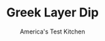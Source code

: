 ---
layout: ../../layouts/MarkdownPostLayout.astro
title: Greek Layer Dip
author: America's Test Kitchen
pubDate: 2023-03-15
description: "To get the most out of this multilayered snack, we focused on its architecture."
image_url: https://res.cloudinary.com/hksqkdlah/image/upload/ar_1:1,c_fill,dpr_2.0,f_auto,fl_lossy.progressive.strip_profile,g_faces:auto,q_auto:low,w_344/36668_sfs-greek-layer-dip-34
tags: ["Appetizers","Greek","Vegetables","Cheese","Beans"]
calories: 2769
protein: 12
carbohydrates: 18
fats: 
fiber: 6
ingredients: ["4 1/4 cups, hummus","1 1/2 cups plain, Greek yogurt","1 cup 1/4-inch English, cucumber pieces","1/2 cup, jarred roasted red peppers, patted dry and chopped","1/3 cup, pitted kalamata olives, chopped","4 , scallions, sliced thin","3 tablespoons, extra-virgin olive oil, plus extra for drizzling","2 tablespoons, chopped fresh mint","1/4 teaspoon, salt","1/4 teaspoon, pepper","2 ounces, feta cheese, crumbled (1/2 cup)"]
serves: 10
time: "20 minutes"
instructions: ["Spread hummus in single layer on large, shallow serving platter. Carefully spread yogurt in even layer over hummus.","Combine cucumber, red peppers, olives, scallions, oil, mint, salt, and pepper in bowl. Spoon vegetable mixture in even layer over yogurt. Sprinkle with feta and drizzle with extra oil. Serve."]
nutrition: ["284 mg Potassium","215 mg Phosphorus","116 mg Calcium","3 mg Iron","79 mg Magnesium","519 mg Sodium","2 mg Zinc","18 g Fat","7 g Monounsaturated","4 g Polyunsaturated","12 mg Vitamin C","12 mg Cholesterol","4 g Saturated","6 g Fiber","94 µg Folate (food)","2 g Sugars","11 µg Vitamin K","97 g Water","18 g Carbs","94 µg Folate equivalent (total)","12 g Protein","24 µg Vitamin A","276 kcal Energy","2769 calories"]
notes: "We prefer the thick texture of Greek yogurt to the thinner texture of regular yogurt for this recipe. Our favorite hummus, from Sabra, comes in a 17-ounce family size; two of these containers will equal 4¼ cups. For added flavor, you can substitute store-bought tzatziki sauce for the yogurt. For best results, be sure to assemble this dip shortly before serving, because it doesn’t store well. Serve the dip with pita chips or sliced vegetables."
---
